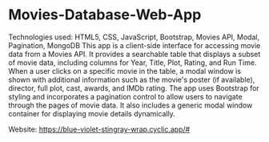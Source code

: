 # Movies-Database-Web-App

Technologies used: HTML5, CSS, JavaScript, Bootstrap, Movies API, Modal, Pagination, MongoDB
This app is a client-side interface for accessing movie data from a Movies API. It provides a searchable table that displays a subset of movie data, including columns for Year, Title, Plot, Rating, and Run Time. When a user clicks on a specific movie in the table, a modal window is shown with additional information such as the movie's poster (if available), director, full plot, cast, awards, and IMDb rating. The app uses Bootstrap for styling and incorporates a pagination control to allow users to navigate through the pages of movie data. It also includes a generic modal window container for displaying movie details dynamically.

Website: https://blue-violet-stingray-wrap.cyclic.app/#
